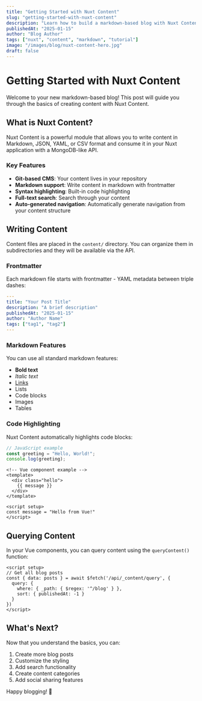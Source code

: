 ```yaml
---
title: "Getting Started with Nuxt Content"
slug: "getting-started-with-nuxt-content"
description: "Learn how to build a markdown-based blog with Nuxt Content module"
publishedAt: "2025-01-15"
author: "Blog Author"
tags: ["nuxt", "content", "markdown", "tutorial"]
image: "/images/blog/nuxt-content-hero.jpg"
draft: false
---
```


# Getting Started with Nuxt Content

Welcome to your new markdown-based blog! This post will guide you through the basics of creating content with Nuxt Content.

## What is Nuxt Content?

Nuxt Content is a powerful module that allows you to write content in Markdown, JSON, YAML, or CSV format and consume it in your Nuxt application with a MongoDB-like API.

### Key Features

- **Git-based CMS**: Your content lives in your repository
- **Markdown support**: Write content in markdown with frontmatter
- **Syntax highlighting**: Built-in code highlighting
- **Full-text search**: Search through your content
- **Auto-generated navigation**: Automatically generate navigation from your content structure

## Writing Content

Content files are placed in the `content/` directory. You can organize them in subdirectories and they will be available via the API.

### Frontmatter

Each markdown file starts with frontmatter - YAML metadata between triple dashes:

```yaml
---
title: "Your Post Title"
description: "A brief description"
publishedAt: "2025-01-15"
author: "Author Name"
tags: ["tag1", "tag2"]
---
```

### Markdown Features

You can use all standard markdown features:

- **Bold text**
- *Italic text*
- [Links](https://nuxt.com)
- Lists
- Code blocks
- Images
- Tables

### Code Highlighting

Nuxt Content automatically highlights code blocks:

```javascript
// JavaScript example
const greeting = "Hello, World!";
console.log(greeting);
```

```vue
<!-- Vue component example -->
<template>
  <div class="hello">
    {{ message }}
  </div>
</template>

<script setup>
const message = "Hello from Vue!"
</script>
```

## Querying Content

In your Vue components, you can query content using the `queryContent()` function:

```vue
<script setup>
// Get all blog posts
const { data: posts } = await $fetch('/api/_content/query', {
  query: { 
    where: { _path: { $regex: '^/blog' } },
    sort: { publishedAt: -1 }
  }
})
</script>
```

## What's Next?

Now that you understand the basics, you can:

1. Create more blog posts
2. Customize the styling
3. Add search functionality
4. Create content categories
5. Add social sharing features

Happy blogging! 🚀 